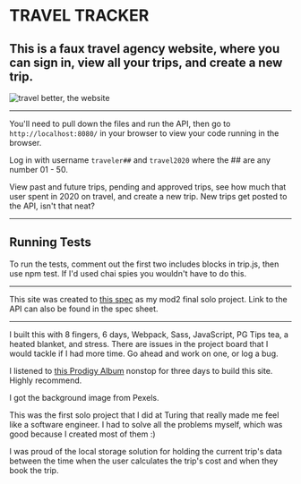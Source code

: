 # TRAVEL TRACKER

## This is a faux travel agency website, where you can sign in, view all your trips, and create a new trip.

![travel better, the website](https://media.giphy.com/media/ISBH2lZXxcsHssHSD9/giphy.gif)

---

You'll need to pull down the files and run the API, then go to `http://localhost:8080/` in your browser to view your code running in the browser.

Log in with username `traveler##` and `travel2020` where the ## are any number 01 - 50.

View past and future trips, pending and approved trips, see how much that user spent in 2020 on travel, and create a new trip. New trips get posted to the API, isn't that neat?

---

## Running  Tests
To run the tests, comment out the first two includes blocks in trip.js, then use npm test. If I'd used chai spies you wouldn't have to do this.

---

This site was created to [this spec](https://frontend.turing.io/projects/travel-tracker.html) as my mod2 final solo project.
Link to the API can also be found in the spec sheet.

---

I built this with 8 fingers, 6 days, Webpack, Sass, JavaScript, PG Tips tea, a heated blanket, and stress. There are issues in the project board that I would tackle if I had more time. Go ahead and work on one, or log a bug. 

I listened to [this Prodigy Album](https://open.spotify.com/album/05yevdRXvaX6KGRaZehaDW?si=gfFOWavmQemIGf9sEPmIPA) nonstop for three days to build this site. Highly recommend.

I got the background image from Pexels.




This was the first solo project that I did at Turing that really made me feel like a software engineer. I had to solve all the problems myself, which was good because I created most of them :)

I was proud of the local storage solution for holding the current trip's data between the time when the user calculates the trip's cost and when they book the trip.
